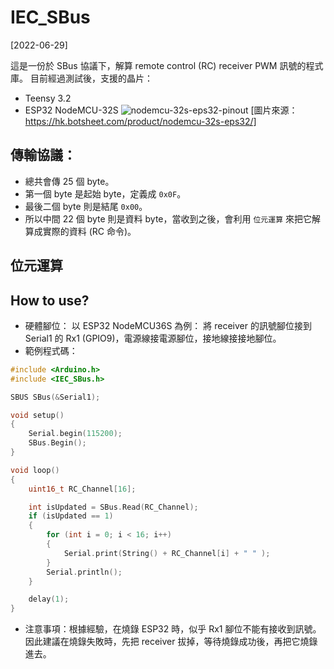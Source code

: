 # IEC_SBus

[2022-06-29]

這是一份於 SBus 協議下，解算 remote control (RC) receiver PWM 訊號的程式庫。
目前經過測試後，支援的晶片：
* Teensy 3.2
* ESP32 NodeMCU-32S
![nodemcu-32s-eps32-pinout](https://user-images.githubusercontent.com/91120147/176430811-2b2828b2-d854-4221-850a-9b14144b662f.jpeg)
[圖片來源：https://hk.botsheet.com/product/nodemcu-32s-eps32/]

## 傳輸協議：
* 總共會傳 25 個 byte。
* 第一個 byte 是起始 byte，定義成 `0x0F`。
* 最後二個 byte 則是結尾 `0x00`。
* 所以中間 22 個 byte 則是資料 byte，當收到之後，會利用 `位元運算` 來把它解算成實際的資料 (RC 命令)。

## 位元運算

## How to use?
* 硬體腳位：
以 ESP32 NodeMCU36S 為例：
將 receiver 的訊號腳位接到 Serial1 的 Rx1 (GPIO9)，電源線接電源腳位，接地線接接地腳位。
* 範例程式碼：
```cpp
#include <Arduino.h>
#include <IEC_SBus.h>

SBUS SBus(&Serial1);

void setup()
{
    Serial.begin(115200);
    SBus.Begin();
}

void loop()
{
    uint16_t RC_Channel[16];

    int isUpdated = SBus.Read(RC_Channel);
    if (isUpdated == 1)
    {
        for (int i = 0; i < 16; i++)
        {
            Serial.print(String() + RC_Channel[i] + " " );
        }
        Serial.println();
    }

    delay(1);
}
```
* 注意事項：根據經驗，在燒錄 ESP32 時，似乎 Rx1 腳位不能有接收到訊號。因此建議在燒錄失敗時，先把 receiver 拔掉，等待燒錄成功後，再把它燒錄進去。
